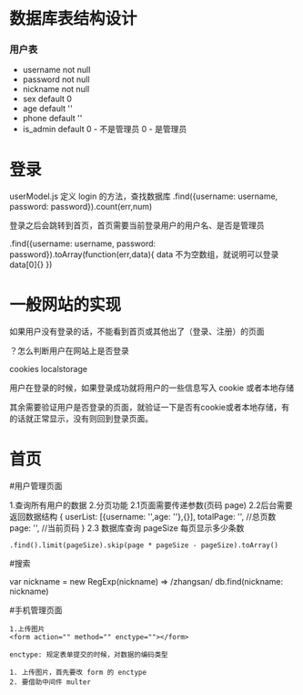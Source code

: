 # 数据库表结构设计

### 用户表

- username  not null
- password  not null
- nickname  not null
- sex  default 0
- age  default ''
- phone default ''
- is_admin default  0 - 不是管理员 0 - 是管理员


# 登录

userModel.js 定义 login 的方法，查找数据库
.find({username: username, password: password}).count(err,num)

登录之后会跳转到首页，首页需要当前登录用户的用户名、是否是管理员

.find({username: username, password: password}).toArray(function(err,data){
    data 不为空数组，就说明可以登录
    data[0]{}
})

# 一般网站的实现
如果用户没有登录的话，不能看到首页或其他出了（登录、注册）的页面

？怎么判断用户在网站上是否登录

cookies  localstorage

用户在登录的时候，如果登录成功就将用户的一些信息写入 cookie 或者本地存储

其余需要验证用户是否登录的页面，就验证一下是否有cookie或者本地存储，有的话就正常显示，没有则回到登录页面。


# 首页

#用户管理页面

1.查询所有用户的数据
2.分页功能
    2.1页面需要传递参数(页码 page)
    2.2后台需要返回数据结构
    {
        userList: [{username: '',age: ''},{}],
        totalPage: '', //总页数
        page: '', //当前页码
    }
    2.3 数据库查询
    pageSize 每页显示多少条数

    .find().limit(pageSize).skip(page * pageSize - pageSize).toArray()

#搜索

var nickname = new RegExp(nickname) => /zhangsan/
db.find(nickname: nickname)



#手机管理页面

    1.上传图片
    <form action="" method="" enctype=""></form>

    enctype: 规定表单提交的时候，对数据的编码类型

    1. 上传图片，首先要改 form 的 enctype
    2. 要借助中间件 multer